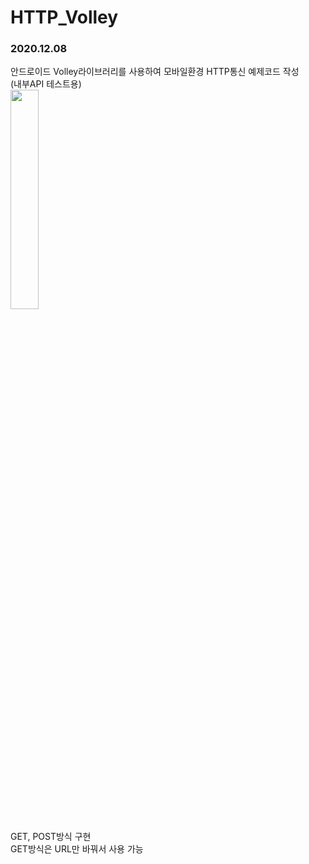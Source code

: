 # HTTP_Volley
<h3>2020.12.08</h3>
안드로이드 Volley라이브러리를 사용하여
모바일환경 HTTP통신 예제코드 작성
<br>
(내부API 테스트용)

<br>
<img src="https://user-images.githubusercontent.com/56987664/101435272-697e0c00-394f-11eb-831a-06bc2f823c88.png" width="30%">

GET, POST방식 구현
<br>
GET방식은 URL만 바꿔서 사용 가능
